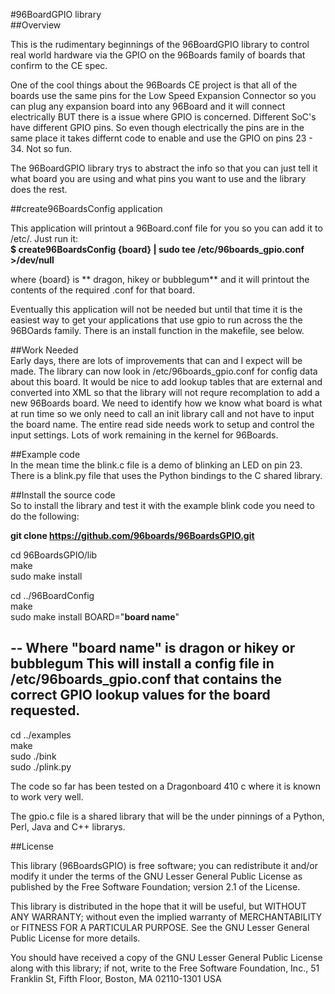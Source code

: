 #96BoardGPIO library  
##Overview  

This is the rudimentary beginnings of the 96BoardGPIO library
to control real world hardware via the GPIO on the 96Boards family of
boards that confirm to the CE spec.

One of the cool things about the 96Boards CE project is that all of the
boards use the same pins for the Low Speed Expansion Connector so you can
plug any expansion board into any 96Board and it will connect electrically
BUT there is a issue where GPIO is concerned.  Different SoC's have
different GPIO pins.  So even though electrically the pins are in the same
place it takes differnt code to enable and use the GPIO on pins 23 - 34. 
Not so fun.

The 96BoardGPIO library trys to abstract the info so that you can just
tell it what board you are using and what pins you want to use and the
library does the rest.

##create96BoardsConfig application

This application will printout a 96Board.conf file for you so you can add 
it to /etc/.  Just run it:  
**$ create96BoardsConfig {board} | sudo tee /etc/96boards_gpio.conf >/dev/null**  

where {board} is ** dragon, hikey or bubblegum** and it will printout the 
contents of the required .conf for that board.

Eventually this application will not be needed but until that time it is 
the easiest way to get your applications that use gpio to run across the
the 96BOards family. There is an install function in the makefile, see 
below.

##Work Needed  
Early days, there are lots of improvements that can and I expect will be
made.  The library can now look in /etc/96boards_gpio.conf for config data
about this board.  It would be nice to add lookup tables that are external
and converted into XML so that the library will not requre recomplation to
add a new 96Boards board.  We need to identify how we know what board is
what at run time so we only need to call an init library call and not have
to input the board name.  The entire read side needs work to setup and
control the input settings.  Lots of work remaining in the kernel for
96Boards.

##Example code  
In the mean time the blink.c file is a demo of blinking an LED on pin 23. 
There is a blink.py file that uses the Python bindings to the C shared
library.

##Install the source code  
So to install the library and test it with the example blink code you need
to do the following:

**git clone https://github.com/96boards/96BoardsGPIO.git**  

cd 96BoardsGPIO/lib  
make  
sudo make install  

cd ../96BoardConfig  
make  
sudo make install BOARD="**board name**"  

--
Where "**board name**" is dragon or hikey or bubblegum  This will install 
a config file in /etc/96boards_gpio.conf that contains the correct GPIO 
lookup values for the board requested.
--

cd ../examples  
make  
sudo ./bink  
sudo ./plink.py  

The code so far has been tested on a Dragonboard 410 c where it is known to
work very well.

The gpio.c file is a shared library that will be the under pinnings
of a Python, Perl, Java and C++ librarys.

##License

This library (96BoardsGPIO) is free software; you can redistribute it
and/or modify it under the terms of the GNU Lesser General Public License
as published by the Free Software Foundation; version 2.1 of the
License.

This library is distributed in the hope that it will be useful, 
but WITHOUT ANY WARRANTY; without even the implied warranty of
MERCHANTABILITY or FITNESS FOR A PARTICULAR PURPOSE.  See the GNU 
Lesser General Public License for more details.

You should have received a copy of the GNU Lesser General Public 
License along with this library; if not, write to the Free Software 
Foundation, Inc., 51 Franklin St, Fifth Floor, Boston, MA 02110-1301 USA

